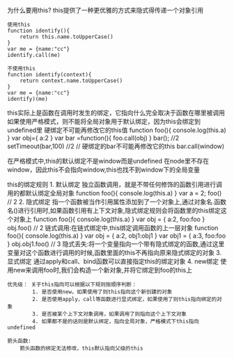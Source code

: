 为什么要用this?
    this提供了一种更优雅的方式来隐式得传递一个对象引用

    使用this
    function identify(){
        return this.name.toUpperCase()
    }
    var me = {name:"cc"}
    identify.call(me)

    不使用this
    function identify(context){
        return context.name.toUpperCase()
    }
    var me = {name:"cc"}
    identify)(me)

this实际上是函数在调用时发生的绑定，它指向什么完全取决于函数在哪里被调用
如果使用严格模式，则不能将全局对象用于默认绑定，因为this会绑定到undefined里
硬绑定不可能再修改它的this值
    function foo(){
        console.log(this.a)
    }
    var obj={
        a:2
    }
    var bar =function(){
        foo.call(obj)
    } 
    bar(); //2
    setTimeout(bar,100) //2
    // 硬绑定的bar不可能再修改它的this
    bar.call(window)

在严格模式中,this的默认绑定不是window而是undefined
在node里不存在window，因此this不会指向window,this也找不到window下的全局变量

this的绑定规则
    1. 默认绑定
        独立函数调用，就是不带任何修饰的函数引用进行调用的都默认绑定全局对象
        function foo(){
            console.log(this.a)
        }
        var a = 2;
        foo() // 2
    2. 隐式绑定
        指一个函数被当作引用属性添加到了一个对象上,通过对象名.函数名()进行引用时,如果函数引用有上下文对象,隐式绑定规则会将函数里的this绑定这个对象上
        function foo(){
            console.log(this.a)
        }
        var obj = {
            a:2,
            foo:foo
        }
        obj.foo()  // 2
        链式调用:在链式绑定中,this绑定调用函数的上一层对象
        function foo(){
            console.log(this.a)
        }
        var obj = {
            a:2,
            obj1:obj1
        }
        var obj1 = {
            a:3,
            foo:foo
        }
        obj.obj1.foo()   // 3
        隐式丢失:将一个变量指向一个带有隐式绑定的函数,通过这里变量对这个函数进行调用的时候,函数里面的this不再指向原来隐式绑定的对象
    3. 显式绑定
        通过apply和call、bind函数可以直接指定this的绑定对象
    4. new绑定
        使用new来调用foo时,我们会构造一个新对象,并将它绑定到foo的this上

    优先级： 关于this指向可以根据以下规则按顺序判断：
            1. 是否使用new，如果使用了则this指向这个新创建的对象
            2. 是否使用apply，call等函数进行显式绑定，如果使用了则this指向绑定的对象
            3. 是否被某个上下文对象调用，如果调用了则指向这个上下文对象
            4. 如果都不是的话则是默认绑定，指向全局对象，严格模式下this指向undefined

    箭头函数:
        箭头函数的绑定无法修改，this默认指向父级的this